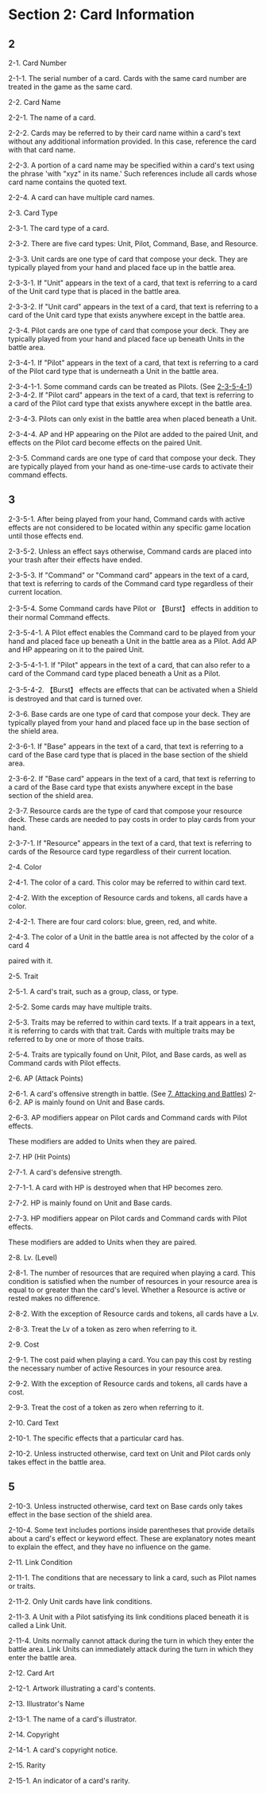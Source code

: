 # Section 2: Card Information

## 2

2-1. Card Number

2-1-1. The serial number of a card. Cards with the same card number are treated in the game as the same card.

2-2. Card Name

2-2-1. The name of a card.

2-2-2. Cards may be referred to by their card name within a card's text without any additional information provided. In this case, reference the card with that card name.

2-2-3. A portion of a card name may be specified within a card's text using the phrase 'with "xyz" in its name.' Such references include all cards whose card name contains the quoted text.

2-2-4. A card can have multiple card names.

2-3. Card Type

2-3-1. The card type of a card.

2-3-2. There are five card types: Unit, Pilot, Command, Base, and Resource.

2-3-3. Unit cards are one type of card that compose your deck. They are typically played from your hand and placed face up in the battle area.

2-3-3-1. If "Unit" appears in the text of a card, that text is referring to a card of the Unit card type that is placed in the battle area.

2-3-3-2. If "Unit card" appears in the text of a card, that text is referring to a card of the Unit card type that exists anywhere except in the battle area.

2-3-4. Pilot cards are one type of card that compose your deck. They are typically played from your hand and placed face up beneath Units in the battle area.

2-3-4-1. If "Pilot" appears in the text of a card, that text is referring to a card of the Pilot card type that is underneath a Unit in the battle area.

2-3-4-1-1. Some command cards can be treated as Pilots. (See [2-3-5-4-1](#2-3-5-4-1)) 2-3-4-2. If "Pilot card" appears in the text of a card, that text is referring to a card of the Pilot card type that exists anywhere except in the battle area.

2-3-4-3. Pilots can only exist in the battle area when placed beneath a Unit.

2-3-4-4. AP and HP appearing on the Pilot are added to the paired Unit, and effects on the Pilot card become effects on the paired Unit.

2-3-5. Command cards are one type of card that compose your deck. They are typically played from your hand as one-time-use cards to activate their command effects.

## 3

2-3-5-1. After being played from your hand, Command cards with active effects are not considered to be located within any specific game location until those effects end.

2-3-5-2. Unless an effect says otherwise, Command cards are placed into your trash after their effects have ended.

2-3-5-3. If "Command" or "Command card" appears in the text of a card, that text is referring to cards of the Command card type regardless of their current location.

2-3-5-4. Some Command cards have Pilot or 【Burst】 effects in addition to their normal Command effects.

<a id="2-3-5-4-1"></a>2-3-5-4-1. A Pilot effect enables the Command card to be played from your hand and placed face up beneath a Unit in the battle area as a Pilot. Add AP and HP appearing on it to the paired Unit.

2-3-5-4-1-1. If "Pilot" appears in the text of a card, that can also refer to a card of the Command card type placed beneath a Unit as a Pilot.

2-3-5-4-2. 【Burst】 effects are effects that can be activated when a Shield is destroyed and that card is turned over.

2-3-6. Base cards are one type of card that compose your deck. They are typically played from your hand and placed face up in the base section of the shield area.

2-3-6-1. If "Base" appears in the text of a card, that text is referring to a card of the Base card type that is placed in the base section of the shield area.

2-3-6-2. If "Base card" appears in the text of a card, that text is referring to a card of the Base card type that exists anywhere except in the base section of the shield area.

2-3-7. Resource cards are the type of card that compose your resource deck. These cards are needed to pay costs in order to play cards from your hand.

2-3-7-1. If "Resource" appears in the text of a card, that text is referring to cards of the Resource card type regardless of their current location.

2-4. Color

2-4-1. The color of a card. This color may be referred to within card text.

2-4-2. With the exception of Resource cards and tokens, all cards have a color.

2-4-2-1. There are four card colors: blue, green, red, and white.

2-4-3. The color of a Unit in the battle area is not affected by the color of a card 4



paired with it.

2-5. Trait

2-5-1. A card's trait, such as a group, class, or type.

2-5-2. Some cards may have multiple traits.

2-5-3. Traits may be referred to within card texts. If a trait appears in a text, it is referring to cards with that trait. Cards with multiple traits may be referred to by one or more of those traits.

2-5-4. Traits are typically found on Unit, Pilot, and Base cards, as well as Command cards with Pilot effects.

2-6. AP (Attack Points)

2-6-1. A card's offensive strength in battle. (See [7. Attacking and Battles](../07-attacking-and-battles/full.md)) 2-6-2. AP is mainly found on Unit and Base cards.

2-6-3. AP modifiers appear on Pilot cards and Command cards with Pilot effects.

These modifiers are added to Units when they are paired.

2-7. HP (Hit Points)

2-7-1. A card's defensive strength.

2-7-1-1. A card with HP is destroyed when that HP becomes zero.

2-7-2. HP is mainly found on Unit and Base cards.

2-7-3. HP modifiers appear on Pilot cards and Command cards with Pilot effects.

These modifiers are added to Units when they are paired.

2-8. Lv. (Level)

2-8-1. The number of resources that are required when playing a card. This condition is satisfied when the number of resources in your resource area is equal to or greater than the card's level. Whether a Resource is active or rested makes no difference.

2-8-2. With the exception of Resource cards and tokens, all cards have a Lv.

2-8-3. Treat the Lv of a token as zero when referring to it.

2-9. Cost

2-9-1. The cost paid when playing a card. You can pay this cost by resting the necessary number of active Resources in your resource area.

2-9-2. With the exception of Resource cards and tokens, all cards have a cost.

2-9-3. Treat the cost of a token as zero when referring to it.

2-10. Card Text

2-10-1. The specific effects that a particular card has.

2-10-2. Unless instructed otherwise, card text on Unit and Pilot cards only takes effect in the battle area.

## 5

2-10-3. Unless instructed otherwise, card text on Base cards only takes effect in the base section of the shield area.

2-10-4. Some text includes portions inside parentheses that provide details about a card's effect or keyword effect. These are explanatory notes meant to explain the effect, and they have no influence on the game.

2-11. Link Condition

2-11-1. The conditions that are necessary to link a card, such as Pilot names or traits.

2-11-2. Only Unit cards have link conditions.

2-11-3. A Unit with a Pilot satisfying its link conditions placed beneath it is called a Link Unit.

2-11-4. Units normally cannot attack during the turn in which they enter the battle area. Link Units can immediately attack during the turn in which they enter the battle area.

2-12. Card Art

2-12-1. Artwork illustrating a card's contents.

2-13. Illustrator's Name

2-13-1. The name of a card's illustrator.

2-14. Copyright

2-14-1. A card's copyright notice.

2-15. Rarity

2-15-1. An indicator of a card's rarity.
